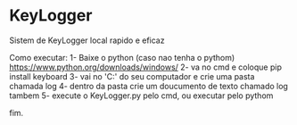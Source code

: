 # KeyLogger
Sistem de KeyLogger local rapido e eficaz

Como executar:
1- Baixe o python (caso nao tenha o pythom) https://www.python.org/downloads/windows/
2- va no cmd e coloque pip install keyboard
3- vai no 'C:' do seu computador e crie uma pasta chamada log
4- dentro da pasta crie um doucumento de texto chamado log tambem
5- execute o KeyLogger.py pelo cmd, ou executar pelo pythom

fim.

